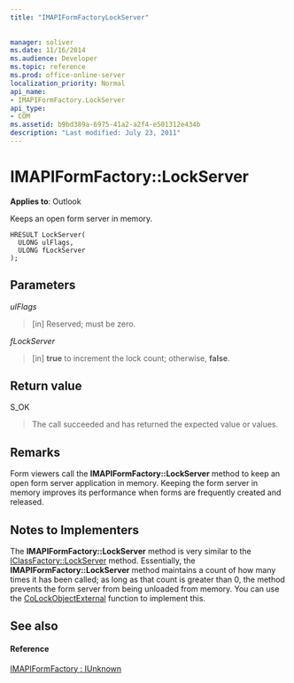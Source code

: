 ```yaml
---
title: "IMAPIFormFactoryLockServer"
 
 
manager: soliver
ms.date: 11/16/2014
ms.audience: Developer
ms.topic: reference
ms.prod: office-online-server
localization_priority: Normal
api_name:
- IMAPIFormFactory.LockServer
api_type:
- COM
ms.assetid: b9bd389a-6975-41a2-a2f4-e501312e434b
description: "Last modified: July 23, 2011"
---
```


# IMAPIFormFactory::LockServer

  
  
**Applies to**: Outlook 
  
Keeps an open form server in memory.
  
```
HRESULT LockServer(
  ULONG ulFlags,
  ULONG fLockServer
);
```

## Parameters

 _ulFlags_
  
> [in] Reserved; must be zero.
    
 _fLockServer_
  
> [in] **true** to increment the lock count; otherwise, **false**.
    
## Return value

S_OK 
  
> The call succeeded and has returned the expected value or values.
    
## Remarks

Form viewers call the **IMAPIFormFactory::LockServer** method to keep an open form server application in memory. Keeping the form server in memory improves its performance when forms are frequently created and released. 
  
## Notes to Implementers

The **IMAPIFormFactory::LockServer** method is very similar to the [IClassFactory::LockServer](http://msdn.microsoft.com/en-us/library/ms682332%28v=VS.85%29.aspx) method. Essentially, the **IMAPIFormFactory::LockServer** method maintains a count of how many times it has been called; as long as that count is greater than 0, the method prevents the form server from being unloaded from memory. You can use the [CoLockObjectExternal](http://msdn.microsoft.com/en-us/library/ms680592%28VS.85%29.aspx) function to implement this. 
  
## See also

#### Reference

[IMAPIFormFactory : IUnknown](imapiformfactoryiunknown.md)


